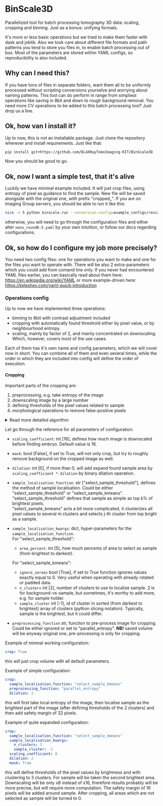 # BinScale3D
Parallelized tool for batch processing tomography 3D data: scaling, cropping and binning. 
Just as a bonus: unifying formats.

It's more or less basic operations but we tried to make them faster with dask and joblib.
Also we took care about different file formats and path patterns you tend to store you files in, to enable batch processing out of box.
Most of the parameters are stored within YAML configs, so reproducibility is also included.

## Why can I need this?
If you have tons of files in separate folders, want them all to be uniformly processed without scripting conversions yourselve and worrying about naming patterns.
This tool can do perform in range from simpliest operations like saving in 8bit and down to rough background removal.
You need more CV operations to be added to this batch processing tool? Just drop us a line.

## Ok, how van I install it?
Up to now, this is not an installable package. Just clone the repository wherever and install requirements.
Just like that:
```bash
pip install git+https://github.com/DL4XRayTomoImaging-KIT/BinScale3D
```

Now you should be good to go.

## Ok, now I want a simple test, that it's alive

Luckily we have minimal example included.
It will just crop files, using entropy of pixel as guidance to find the sample.
New file will be saved alongside with the original one, with prefix "cropped_".
If you are on Imaging Group servers, you should be able to run it like this:
```bash
nice -n 5 python binscale.run --conversion-config=example_configs/rescale_intensity.yaml --data-config=example_configs/xeno_round8.5.yaml
```
otherwise, you will need to go through the configuration files and either alter `xeno_round8.5.yaml` by your own intuition, or follow our docs regarding configurations.

## Ok, so how do I configure my job more precisely?

You need two config files: one for operations you want to make and one for the files you want to operate with. 
There will be also 2 extra-parameters which you could add from comand line only.
If you never had encountered YAML files earlier, you can basically read about them here: https://en.wikipedia.org/wiki/YAML or more example-driven here: https://keleshev.com/yaml-quick-introduction

### Operations config

Up to now we have implemented three operations: 
- binning to 8bit with contrast adjustment included
- cropping with automatically found threshold either by pixel value, or by neighbourhood entropy.
- scaling, mainly by factor of 2, and mainly concentrated on downscaling. Which, however, covers most of the use cases.

Each of them has it's own name and config parameters, which we will cover now in short. 
You can combine all of them and even several times, while the order in which they are included into config will define the order of execution.

#### Cropping

Important parts of the cropping are:

1. preprocessing, e.g. take entropy of the image
2. downscaling image by a large number
3. defining thresholds of the pixel values related to sample
4. morphological operations to remove false-positive pixels

<details>
  <summary>Read more detailed algorithm</summary>
  
  Cropper now has the following algorithm:
  
  1. if preprocessing function defined, image is preprocessed. Now the only available function is entropy.
  2. image is downscaled a lot (now x16) to speed-up all computations and filter out small noise.
  3. sample localisation function is applied, either selecting all values brighter than threshold, or by clustering all available values.
  4. largest connected area selected (supposed sample).
  5. pixels related to the sample are wrapped in a convex hull, now all pixels within this hull are denoted as pixels containing the sample
  6. binary dilation is applied to the sample pixels, therefore adding safety margin around the sample.
  7. mask is upscaled back to the original image size.
  8. bounding box is defined to fit the sample tightly and the image is cropped.
  9. if configured, all pixels not marked as sample will be reassigned to zero.
</details>

Let go through the reference for all parameters of configuration:

- `scaling_coefficient`: int [16], defines how much image is downscaled before finding embryo. Default value is 16.
- `mask`: bool [False], if set to True, will not only crop, but try to roughly remove background on the cropped image as well.
- `dilation`: int [0], if more than 0, will add expand found sample area by `scaling_coefficient * dilation` by binary dilation operation.
- `sample_localisation_function`: str ["select_sample_threshold"], defines the method of sample localisation. Could be either "select_sample_threshold" or "select_sample_kmeans".  
   "select_sample_threshold" defines that sample as simple as top k% of brightest pixels.  
   "select_sample_kmeans" acts a bit more complicated, it clusterizes all pixel values to several m clusters and selects j-th cluster from top bright as a sample.
- `sample_localisation_kwargs`: dict, hyper-parameters for the `sample_localisation_function`.  
   For "select_sample_threshold":
   - `area_percent`: int [5], how much percents of area to select as sample (from brightest to darkest).
   
   For "select_sample_kmeans":
   - `ignore_zeroes` bool [True], if set to True function ignores values exactly equal to 0. Very useful when operating with already rotated or padded data.
   - `n_clusters` int [2], number of clusters to use to localize sample. 2 is for background-vs-sample, but sometimes, it's worthy to add more, e.g. for sample holder.
   - `sample_cluster` int [-1], id of cluster in sorted (from darkest to brightest) array of clusters (python slicing notation). Typically, sample is the brightest, but it could differ.
 - `preprocessing_function` str, function to pre-process image for cropping. Could be either ignored or set to "parallel_entropy". **NB!** saved volume will be anyway original one, pre-processing is only for cropping.

Example of minmal working configuration:
```yaml
crop: True
```
this will just crop volume with all default parameters.

Example of simple configuration:
```yaml
crop:
  sample_localisation_function: "select_sample_kmeans"
  preprocessing_function: "parallel_entropy"
  dilation: 2
```
this will first take local entropy of the image, then localise sample as the brightest part of the image (after defining thresholds of the 2 clusters) and then add safety margin of 32 pixels.

Example of quite expanded configuration:
```yaml
crop:
  sample_localisation_function: "select_sample_kmeans"
  sample_localisation_kwargs:
    n_clusters: 3
    sample_cluster: -2
  scaling_coefficient: 8
  dilation: 2
  mask: True
```
this will define thresholds of the pixel values by brightness and with clustering to 3 clusters. For sample will be taken the second brightest area. Downscaling will be only x8 instead of x16, therefore results probably will be more precise, but will require more computation. The safety margin of 16 pixels will be added around sample. After cropping, all areas which are not selected as sample will be turned to 0.
